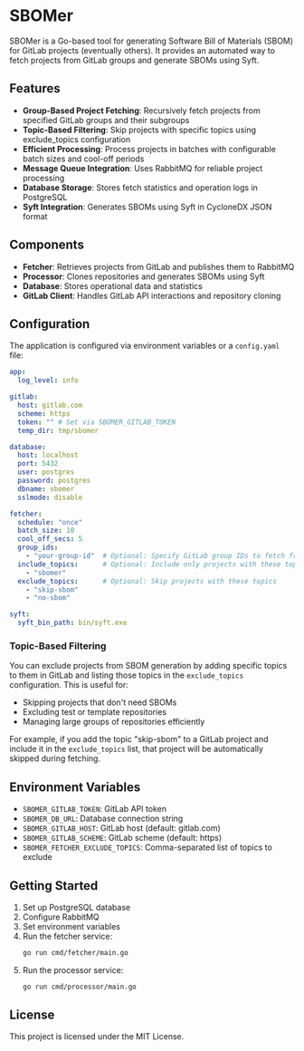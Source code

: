 # SBOMer

SBOMer is a Go-based tool for generating Software Bill of Materials (SBOM) for GitLab projects (eventually others). It provides an automated way to fetch projects from GitLab groups and generate SBOMs using Syft.

## Features

- **Group-Based Project Fetching**: Recursively fetch projects from specified GitLab groups and their subgroups
- **Topic-Based Filtering**: Skip projects with specific topics using exclude_topics configuration
- **Efficient Processing**: Process projects in batches with configurable batch sizes and cool-off periods
- **Message Queue Integration**: Uses RabbitMQ for reliable project processing
- **Database Storage**: Stores fetch statistics and operation logs in PostgreSQL
- **Syft Integration**: Generates SBOMs using Syft in CycloneDX JSON format

## Components

- **Fetcher**: Retrieves projects from GitLab and publishes them to RabbitMQ
- **Processor**: Clones repositories and generates SBOMs using Syft
- **Database**: Stores operational data and statistics
- **GitLab Client**: Handles GitLab API interactions and repository cloning

## Configuration

The application is configured via environment variables or a `config.yaml` file:

```yaml
app:
  log_level: info

gitlab:
  host: gitlab.com
  scheme: https
  token: "" # Set via SBOMER_GITLAB_TOKEN
  temp_dir: tmp/sbomer

database:
  host: localhost
  port: 5432
  user: postgres
  password: postgres
  dbname: sbomer
  sslmode: disable

fetcher:
  schedule: "once"
  batch_size: 10
  cool_off_secs: 5
  group_ids:
    - "your-group-id"  # Optional: Specify GitLab group IDs to fetch from
  include_topics:      # Optional: Include only projects with these topics
    - "sbomer"
  exclude_topics:      # Optional: Skip projects with these topics
    - "skip-sbom"
    - "no-sbom"

syft:
  syft_bin_path: bin/syft.exe
```

### Topic-Based Filtering

You can exclude projects from SBOM generation by adding specific topics to them in GitLab and listing those topics in the `exclude_topics` configuration. This is useful for:
- Skipping projects that don't need SBOMs
- Excluding test or template repositories
- Managing large groups of repositories efficiently

For example, if you add the topic "skip-sbom" to a GitLab project and include it in the `exclude_topics` list, that project will be automatically skipped during fetching.

## Environment Variables

- `SBOMER_GITLAB_TOKEN`: GitLab API token
- `SBOMER_DB_URL`: Database connection string
- `SBOMER_GITLAB_HOST`: GitLab host (default: gitlab.com)
- `SBOMER_GITLAB_SCHEME`: GitLab scheme (default: https)
- `SBOMER_FETCHER_EXCLUDE_TOPICS`: Comma-separated list of topics to exclude

## Getting Started

1. Set up PostgreSQL database
2. Configure RabbitMQ
3. Set environment variables
4. Run the fetcher service:
   ```bash
   go run cmd/fetcher/main.go
   ```
5. Run the processor service:
   ```bash
   go run cmd/processor/main.go
   ```

## License

This project is licensed under the MIT License.

